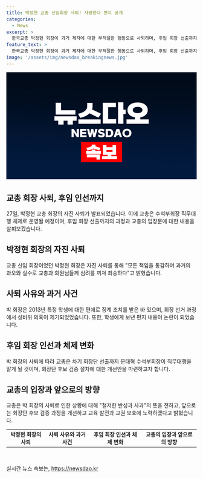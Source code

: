 ```yaml
---
title: 박정현 교총 신임회장 사퇴! 사랑한다 편지 공개
categories:
  - News
excerpt: >
  한국교총 박정현 회장이 과거 제자에 대한 부적절한 행동으로 사퇴하며, 후임 회장 선출까지는 수석부회장이 대행하게 된다. 박 회장은 입장문을 통해 책임을 통감하며 깊이 사죄했고, 교총은 후보 검증이 부족했다는 비판을 받아들여 제도를 개선할 것이라 밝혔다. 사퇴 후 교총은 교육 발전과 교권 보호에 노력할 것을 약속했다.
feature_text: >
  한국교총 박정현 회장이 과거 제자에 대한 부적절한 행동으로 사퇴하며, 후임 회장 선출까지는 수석부회장이 대행하게 된다. 박 회장은 입장문을 통해 책임을 통감하며 깊이 사죄했고, 교총은 후보 검증이 부족했다는 비판을 받아들여 제도를 개선할 것이라 밝혔다. 사퇴 후 교총은 교육 발전과 교권 보호에 노력할 것을 약속했다.
image: '/assets/img/newsdao_breakingnews.jpg'
---
```


<p><img src="/assets/img/newsdao_breakingnews.jpg" alt="koreaapp 속보" /></p>

<h2 data-ke-size="size26">교총 회장 사퇴, 후임 인선까지</h2>

<p data-ke-size="size16">27일, 박정현 교총 회장의 자진 사퇴가 발표되었습니다. 이에 교총은 수석부회장 직무대행 체제로 운영될 예정이며, 후임 회장 선출까지의 과정과 교총의 입장문에 대한 내용을 살펴보겠습니다.</p>

<h2 data-ke-size="size24">박정현 회장의 자진 사퇴</h2>

<p data-ke-size="size16">교총 신임 회장이었던 박정현 회장은 자진 사퇴를 통해 "모든 책임을 통감하며 과거의 과오와 실수로 교총과 회원님들께 심려를 끼쳐 죄송하다"고 밝혔습니다.</p>

<h2 data-ke-size="size24">사퇴 사유와 과거 사건</h2>

<p data-ke-size="size16">박 회장은 2013년 특정 학생에 대한 편애로 징계 조치를 받은 바 있으며, 회장 선거 과정에서 성비위 의혹이 제기되었었습니다. 또한, 학생에게 보낸 편지 내용이 논란이 되었습니다.</p>

<h2 data-ke-size="size24">후임 회장 인선과 체제 변화</h2>

<p data-ke-size="size16">박 회장의 사퇴에 따라 교총은 차기 회장단 선출까지 문태혁 수석부회장이 직무대행을 맡게 될 것이며, 회장단 후보 검증 절차에 대한 개선안을 마련하고자 합니다.</p>

<h2 data-ke-size="size24">교총의 입장과 앞으로의 방향</h2>

<p data-ke-size="size16">교총은 박 회장의 사퇴로 인한 상황에 대해 "철저한 반성과 사과"의 뜻을 전하고, 앞으로는 회장단 후보 검증 과정을 개선하고 교육 발전과 교권 보호에 노력하겠다고 밝혔습니다.</p>

<table>
    <tbody>
        <tr>
            <td style="text-align: center; height: 17px;"><b>박정현 회장의 사퇴</b></td>
            <td style="text-align: center; height: 17px;"><b>사퇴 사유와 과거 사건</b></td>
            <td style="text-align: center; height: 17px;"><b>후임 회장 인선과 체제 변화</b></td>
            <td style="text-align: center; height: 17px;"><b>교총의 입장과 앞으로의 방향</b></td>
        </tr>
    </tbody>
</table>

<p data-ke-size="size16">&nbsp;</p>
실시간 뉴스 속보는, <a href="https://newsdao.kr" rel="dofollow">https://newsdao.kr</a>


